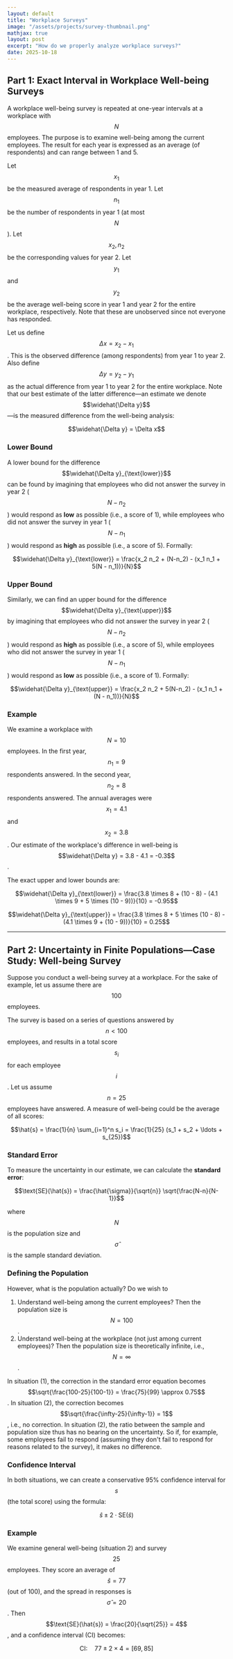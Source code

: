 ```yaml
---
layout: default
title: "Workplace Surveys"
image: "/assets/projects/survey-thumbnail.png"
mathjax: true
layout: post
excerpt: "How do we properly analyze workplace surveys?"
date: 2025-10-18
---
```


## Part 1: Exact Interval in Workplace Well-being Surveys

A workplace well-being survey is repeated at one-year intervals at a workplace with $$N$$ employees. The purpose is to examine well-being among the current employees. The result for each year is expressed as an average (of respondents) and can range between 1 and 5.

Let $$x_1$$ be the measured average of respondents in year 1. Let $$n_1$$ be the number of respondents in year 1 (at most $$N$$). Let $$x_2, n_2$$ be the corresponding values for year 2. Let $$y_1$$ and $$y_2$$ be the average well-being score in year 1 and year 2 for the entire workplace, respectively. Note that these are unobserved since not everyone has responded.

Let us define $$\Delta x = x_2 - x_1$$. This is the observed difference (among respondents) from year 1 to year 2. Also define $$\Delta y = y_2 - y_1$$ as the actual difference from year 1 to year 2 for the entire workplace. Note that our best estimate of the latter difference—an estimate we denote $$\widehat{\Delta y}$$—is the measured difference from the well-being analysis:

$$\widehat{\Delta y} = \Delta x$$

### Lower Bound

A lower bound for the difference $$\widehat{\Delta y}_{\text{lower}}$$ can be found by imagining that employees who did not answer the survey in year 2 ($$N - n_2$$) would respond as **low** as possible (i.e., a score of 1), while employees who did not answer the survey in year 1 ($$N - n_1$$) would respond as **high** as possible (i.e., a score of 5). Formally:

$$\widehat{\Delta y}_{\text{lower}} = \frac{x_2 n_2 + (N-n_2) - (x_1 n_1 + 5(N - n_1))}{N}$$

### Upper Bound

Similarly, we can find an upper bound for the difference $$\widehat{\Delta y}_{\text{upper}}$$ by imagining that employees who did not answer the survey in year 2 ($$N - n_2$$) would respond as **high** as possible (i.e., a score of 5), while employees who did not answer the survey in year 1 ($$N - n_1$$) would respond as **low** as possible (i.e., a score of 1). Formally:

$$\widehat{\Delta y}_{\text{upper}} = \frac{x_2 n_2 + 5(N-n_2) - (x_1 n_1 + (N - n_1))}{N}$$

### Example

We examine a workplace with $$N = 10$$ employees. In the first year, $$n_1 = 9$$ respondents answered. In the second year, $$n_2 = 8$$ respondents answered. The annual averages were $$x_1 = 4.1$$ and $$x_2 = 3.8$$. Our estimate of the workplace's difference in well-being is $$\widehat{\Delta y} = 3.8 - 4.1 = -0.3$$.

The exact upper and lower bounds are:

$$\widehat{\Delta y}_{\text{lower}} = \frac{3.8 \times 8 + (10 - 8) - (4.1 \times 9 + 5 \times (10 - 9))}{10} = -0.95$$

$$\widehat{\Delta y}_{\text{upper}} = \frac{3.8 \times 8 + 5 \times (10 - 8) - (4.1 \times 9 + (10 - 9))}{10} = 0.25$$

---

## Part 2: Uncertainty in Finite Populations—Case Study: Well-being Survey

Suppose you conduct a well-being survey at a workplace. For the sake of example, let us assume there are $$100$$ employees.

The survey is based on a series of questions answered by $$n < 100$$ employees, and results in a total score $$s_i$$ for each employee $$i$$. Let us assume $$n = 25$$ employees have answered. A measure of well-being could be the average of all scores:

$$\hat{s} = \frac{1}{n} \sum_{i=1}^n s_i = \frac{1}{25} (s_1 + s_2 + \ldots + s_{25})$$

### Standard Error

To measure the uncertainty in our estimate, we can calculate the **standard error**:

$$\text{SE}(\hat{s}) = \frac{\hat{\sigma}}{\sqrt{n}} \sqrt{\frac{N-n}{N-1}}$$

where $$N$$ is the population size and $$\hat{\sigma}$$ is the sample standard deviation.

### Defining the Population

However, what is the population actually? Do we wish to

1. Understand well-being among the current employees? Then the population size is $$N = 100$$.
2. Understand well-being at the workplace (not just among current employees)? Then the population size is theoretically infinite, i.e., $$N = \infty$$.

In situation (1), the correction in the standard error equation becomes $$\sqrt{\frac{100-25}{100-1}} = \frac{75}{99} \approx 0.75$$. In situation (2), the correction becomes $$\sqrt{\frac{\infty-25}{\infty-1}} = 1$$, i.e., no correction. In situation (2), the ratio between the sample and population size thus has no bearing on the uncertainty. So if, for example, some employees fail to respond (assuming they don't fail to respond for reasons related to the survey), it makes no difference.

### Confidence Interval

In both situations, we can create a conservative 95% confidence interval for $$s$$ (the total score) using the formula:

$$\hat{s} \pm 2 \cdot \text{SE}(\hat{s})$$

### Example

We examine general well-being (situation 2) and survey $$25$$ employees. They score an average of $$\hat{s} = 77$$ (out of 100), and the spread in responses is $$\hat{\sigma} = 20$$. Then $$\text{SE}(\hat{s}) = \frac{20}{\sqrt{25}} = 4$$, and a confidence interval (CI) becomes:

$$\text{CI}: \quad 77 \pm 2 \times 4 = [69, 85]$$
